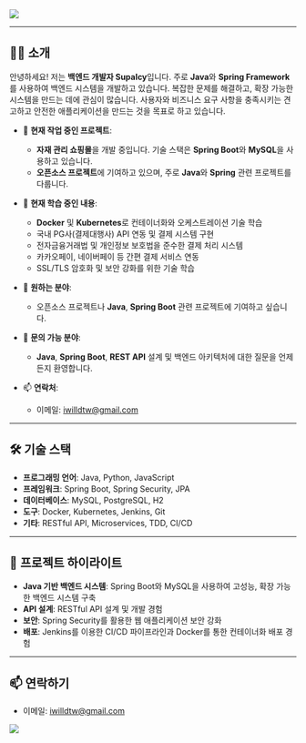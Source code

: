 <img src="https://capsule-render.vercel.app/api?type=venom&color=gradient&customColorList=4&height=150&section=header&text=Hello%20👋,%20I'm%20SupaIcy%20&fontSize=40&fontColor=000000" />

---

## 👨‍💻 소개
안녕하세요! 저는 **백엔드 개발자 SupaIcy**입니다. 주로 **Java**와 **Spring Framework**를 사용하여 백엔드 시스템을 개발하고 있습니다. 복잡한 문제를 해결하고, 확장 가능한 시스템을 만드는 데에 관심이 많습니다. 사용자와 비즈니스 요구 사항을 충족시키는 견고하고 안전한 애플리케이션을 만드는 것을 목표로 하고 있습니다.

- 🔭 **현재 작업 중인 프로젝트**: 
  - **자재 관리 쇼핑몰**을 개발 중입니다. 기술 스택은 **Spring Boot**와 **MySQL**을 사용하고 있습니다.
  - **오픈소스 프로젝트**에 기여하고 있으며, 주로 **Java**와 **Spring** 관련 프로젝트를 다룹니다.
  

- 🌱 **현재 학습 중인 내용**:
  - **Docker** 및 **Kubernetes**로 컨테이너화와 오케스트레이션 기술 학습
  - 국내 PG사(결제대행사) API 연동 및 결제 시스템 구현
  - 전자금융거래법 및 개인정보 보호법을 준수한 결제 처리 시스템
  - 카카오페이, 네이버페이 등 간편 결제 서비스 연동
  - SSL/TLS 암호화 및 보안 강화를 위한 기술 학습


- 👯 **원하는 분야**:
  - 오픈소스 프로젝트나 **Java**, **Spring Boot** 관련 프로젝트에 기여하고 싶습니다.
  
- 💬 **문의 가능 분야**:
  - **Java**, **Spring Boot**, **REST API** 설계 및 백엔드 아키텍처에 대한 질문을 언제든지 환영합니다.

- 📫 **연락처**: 
  - 이메일: iwilldtw@gmail.com

---

## 🛠️ 기술 스택
- **프로그래밍 언어**: Java, Python, JavaScript
- **프레임워크**: Spring Boot, Spring Security, JPA
- **데이터베이스**: MySQL, PostgreSQL, H2
- **도구**: Docker, Kubernetes, Jenkins, Git
- **기타**: RESTful API, Microservices, TDD, CI/CD

---

## 🌟 프로젝트 하이라이트
- **Java 기반 백엔드 시스템**: Spring Boot와 MySQL을 사용하여 고성능, 확장 가능한 백엔드 시스템 구축
- **API 설계**: RESTful API 설계 및 개발 경험
- **보안**: Spring Security를 활용한 웹 애플리케이션 보안 강화
- **배포**: Jenkins를 이용한 CI/CD 파이프라인과 Docker를 통한 컨테이너화 배포 경험

---

## 📫 연락하기
- 이메일: iwilldtw@gmail.com

<img src="https://capsule-render.vercel.app/api?type=rect&color=gradient&customColorList=4&height=150&section=footer" />
